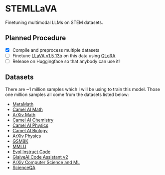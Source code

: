 # STEMLLaVA
Finetuning multimodal LLMs on STEM datasets.
## Planned Procedure
 - [x] Compile and preprocess multiple datasets
 - [ ] Finetune [LLaVA v1.5 13b](https://arxiv.org/abs/2310.03744) on this data using [QLoRA](https://arxiv.org/abs/2310.03744)
 - [ ] Release on Huggingface so that anybody can use it!
## Datasets
There are ~1 million samples which I will be using to train this model. Those one million samples all come from the datasets listed below:
 - [MetaMath](https://huggingface.co/datasets/meta-math/MetaMathQA)
 - [Camel AI Math](https://huggingface.co/datasets/camel-ai/math)
 - [ArXiv Math](https://huggingface.co/datasets/ArtifactAI/arxiv-math-instruct-50k)
 - [Camel AI Chemistry](https://huggingface.co/datasets/camel-ai/chemistry)
 - [Camel AI Physics](https://huggingface.co/datasets/camel-ai/physics)
 - [Camel AI Biology](https://huggingface.co/datasets/camel-ai/biology)
 - [ArXiv Physics](https://huggingface.co/datasets/ArtifactAI/arxiv-physics-instruct-tune-30k)
 - [GSM8K](https://huggingface.co/datasets/gsm8k)
 - [MMLU](https://huggingface.co/datasets/cais/mmlu)
 - [Evol Instruct Code](https://huggingface.co/datasets/nickrosh/Evol-Instruct-Code-80k-v1)
 - [GlaiveAI Code Assistant v2](https://huggingface.co/datasets/glaiveai/glaive-code-assistant-v2)
 - [ArXiv Computer Science and ML](https://huggingface.co/datasets/ArtifactAI/arxiv-cs-ml-instruct-tune-50k)
 - [ScienceQA](https://huggingface.co/datasets/cnut1648/ScienceQA-LLAVA)
